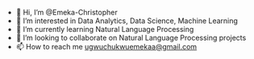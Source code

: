 - 👋 Hi, I’m @Emeka-Christopher
- 👀 I’m interested in Data Analytics, Data Science, Machine Learning
- 🌱 I’m currently learning Natural Language Processing
- 💞️ I’m looking to collaborate on Natural Language Processing projects
- 📫 How to reach me ugwuchukwuemekaa@gmail.com

<!---
Emeka-Christopher/Emeka-Christopher is a ✨ special ✨ repository because its `README.md` (this file) appears on your GitHub profile.
You can click the Preview link to take a look at your changes.
--->
